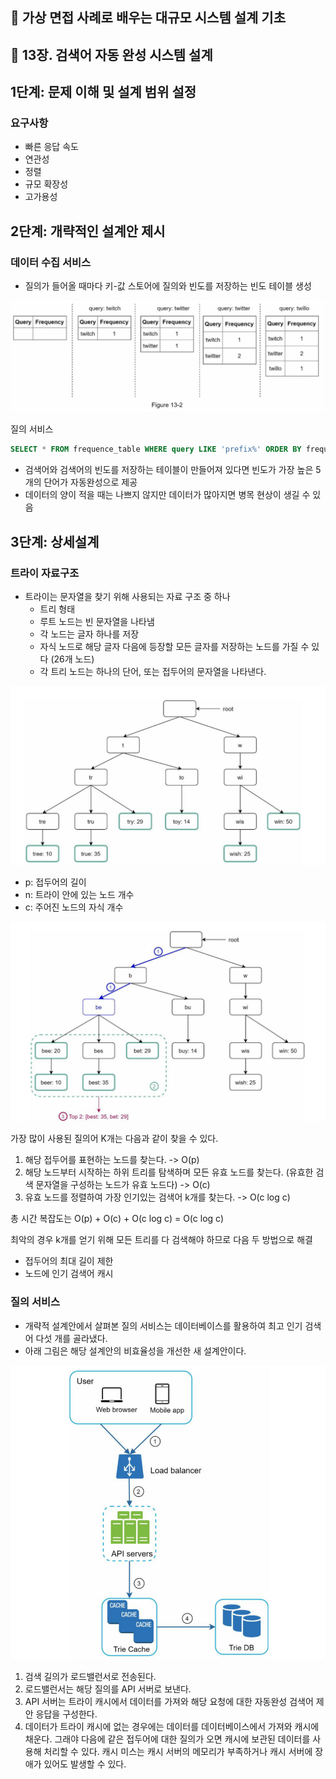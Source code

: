 ## :pushpin: 가상 면접 사례로 배우는 대규모 시스템 설계 기초
## :seedling: 13장. 검색어 자동 완성 시스템 설계

## 1단계: 문제 이해 및 설계 범위 설정
### 요구사항
- 빠른 응답 속도
- 연관성
- 정렬
- 규모 확장성
- 고가용성


## 2단계: 개략적인 설계안 제시
### 데이터 수집 서비스
- 질의가 들어올 때마다 키-값 스토어에 질의와 빈도를 저장하는 빈도 테이블 생성

![](../images/13-2.png)

질의 서비스
```sql
SELECT * FROM frequence_table WHERE query LIKE 'prefix%' ORDER BY frequency DESC LIMIT 5;
```

- 검색어와 검색어의 빈도를 저장하는 테이블이 만들어져 있다면 빈도가 가장 높은 5개의 단어가 자동완성으로 제공
- 데이터의 양이 적을 때는 나쁘지 않지만 데이터가 많아지면 병목 현상이 생길 수 있음


## 3단계: 상세설계
### 트라이 자료구조
- 트라이는 문자열을 찾기 위해 사용되는 자료 구조 중 하나
  - 트리 형태
  - 루트 노드는 빈 문자열을 나타냄
  - 각 노드는 글자 하나를 저장
  - 자식 노드로 해당 글자 다음에 등장할 모든 글자를 저장하는 노드를 가질 수 있다 (26개 노드)
  - 각 트리 노드는 하나의 단어, 또는 접두어의 문자열을 나타낸다.

![](../images/try.png)
- p: 접두어의 길이
- n: 트라이 안에 있는 노드 개수
- c: 주어진 노드의 자식 개수

![](../images/try2.png)

가장 많이 사용된 질의어 K개는 다음과 같이 찾을 수 있다.
1. 해당 접두어를 표현하는 노드를 찾는다. -> O(p)
2. 해당 노드부터 시작하는 하위 트리를 탐색하며 모든 유효 노드를 찾는다. (유효한 검색 문자열을 구성하는 노드가 유효 노드다) -> O(c)
3. 유효 노드를 정렬하여 가장 인기있는 검색어 k개를 찾는다. -> O(c log c)

총 시간 복잡도는 O(p) + O(c) + O(c log c) = O(c log c)

최악의 경우 k개를 얻기 위해 모든 트리를 다 검색해야 하므로 다음 두 방법으로 해결
- 접두어의 최대 길이 제한
- 노드에 인기 검색어 캐시

### 질의 서비스
- 개략적 설계안에서 살펴본 질의 서비스는 데이터베이스를 활용하여 최고 인기 검색어 다섯 개를 골라냈다.
- 아래 그림은 해당 설계안의 비효율성을 개선한 새 설계안이다.

![](../images/13-5.png)

1. 검색 길의가 로드밸런서로 전송된다.
2. 로드밸런서는 해당 질의를 API 서버로 보낸다.
3. API 서버는 트라이 캐시에서 데이터를 가져와 해당 요청에 대한 자동완성 검색어 제안 응답을 구성한다.
4. 데이터가 트라이 캐시에 없는 경우에는 데이터를 데이터베이스에서 가져와 캐시에 채운다. 그래야 다음에 같은 
접두어에 대한 질의가 오면 캐시에 보관된 데이터를 사용해 처리할 수 있다. 캐시 미스는 캐시 서버의 메모리가 부족하거나
캐시 서버에 장애가 있어도 발생할 수 있다. 
